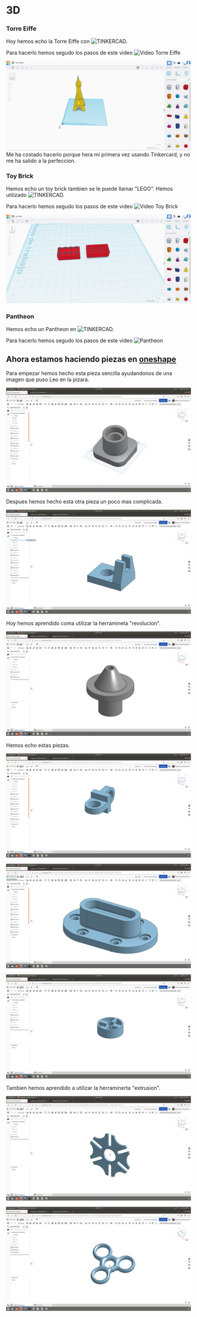 # 3D 

### Torre Eiffe
Hoy hemos echo la Torre Eiffe con ![TINKERCAD.](https://www.tinkercad.com/)

Para hacerlo hemos segudo los pasos de este video ![Video Torre Eiffe](https://youtu.be/LOKpUSnjHao)

![imagen](https://github.com/ANGEY33/1er-TRIMESTRE/blob/main/%20Torre%20Eiffe.png)
Me ha costado hacerlo porque hera mi primera vez usando Tinkercard, y no me ha salido a la perfeccion.

### Toy Brick
Hemos echo un toy brick tambien se le puede llamar "LEGO". Hemos utilizado  ![TINKERCAD.](https://www.tinkercad.com/)

Para hacerlo hemos segudo los pasos de este video ![Video Toy Brick](https://youtu.be/H-sqDzjrhHw)

![imagen](https://github.com/ANGEY33/1er-TRIMESTRE/blob/main/Toy%20Brick.png)

### Pantheon
Hemos echo un Pantheon en ![TINKERCAD.](https://www.tinkercad.com/)

Para hacerlo hemos segudo los pasos de este video ![Pantheon](https://youtu.be/5gWqi02wE2g)

## Ahora estamos haciendo piezas en [oneshape](https://www.onshape.com/en/)

Para empezar hemos hecho esta pieza sencilla ayudandonos de una imagen que puso Leo en la pizara.

![imajen](https://github.com/ANGEY33/1er-TRIMESTRE/blob/main/Captura%20de%20pantalla%20de%202022-02-02%2013-00-35.png)

Despues hemos hecho esta otra pieza un poco mas complicada.

![imajen](https://github.com/ANGEY33/1er-TRIMESTRE/blob/main/Captura%20de%20pantalla%20de%202022-02-02%2013-03-40.png)

Hoy hemos aprendido coma utilizar la herramineta "revolucion".

![imajen](https://github.com/ANGEY33/1er-TRIMESTRE/blob/main/Captura%20de%20pantalla%20de%202022-02-02%2013-07-44.png)

 Hemos echo estas piezas.

![imajen](https://github.com/ANGEY33/1er-TRIMESTRE/blob/main/Captura%20de%20pantalla%20de%202022-02-02%2013-11-50.png)

![imajen](https://github.com/ANGEY33/1er-TRIMESTRE/blob/main/Captura%20de%20pantalla%20de%202022-02-02%2013-11-42.png)

![imajen](https://github.com/ANGEY33/1er-TRIMESTRE/blob/main/Captura%20de%20pantalla%20de%202022-02-02%2013-12-01.png)

Tambien hemos aprendido a utilizar la herraminerta "extrusion".

![imajen](https://github.com/ANGEY33/1er-TRIMESTRE/blob/main/Captura%20de%20pantalla%20de%202022-02-02%2013-16-28.png)

![imajen](https://github.com/ANGEY33/1er-TRIMESTRE/blob/main/Captura%20de%20pantalla%20de%202022-02-02%2013-17-29.png)

